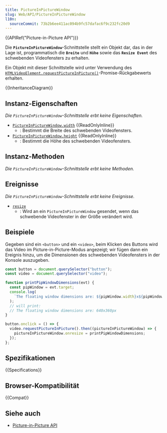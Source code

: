 ```yaml
---
title: PictureInPictureWindow
slug: Web/API/PictureInPictureWindow
l10n:
  sourceCommit: 73b2b6ee411ac094b9fc57dafac6f9c232fc20d9
---
```


{{APIRef("Picture-in-Picture API")}}

Die **`PictureInPictureWindow`**-Schnittstelle stellt ein Objekt dar, das in der Lage ist, programmatisch die **`Breite`** und **`Höhe`** sowie das **`Resize Event`** des schwebenden Videofensters zu erhalten.

Ein Objekt mit dieser Schnittstelle wird unter Verwendung des [`HTMLVideoElement.requestPictureInPicture()`](/de/docs/Web/API/HTMLVideoElement/requestPictureInPicture)-Promise-Rückgabewerts erhalten.

{{InheritanceDiagram}}

## Instanz-Eigenschaften

_Die `PictureInPictureWindow`-Schnittstelle erbt keine Eigenschaften._

- [`PictureInPictureWindow.width`](/de/docs/Web/API/PictureInPictureWindow/width) {{ReadOnlyInline}}
  - : Bestimmt die Breite des schwebenden Videofensters.
- [`PictureInPictureWindow.height`](/de/docs/Web/API/PictureInPictureWindow/height) {{ReadOnlyInline}}
  - : Bestimmt die Höhe des schwebenden Videofensters.

## Instanz-Methoden

_Die `PictureInPictureWindow`-Schnittstelle erbt keine Methoden._

## Ereignisse

_Die `PictureInPictureWindow`-Schnittstelle erbt keine Ereignisse._

- [`resize`](/de/docs/Web/API/PictureInPictureWindow/resize_event)
  - : Wird an ein `PictureInPictureWindow` gesendet, wenn das schwebende Videofenster in der Größe verändert wird.

## Beispiele

Gegeben sind ein `<button>` und ein `<video>`, beim Klicken des Buttons wird das Video im Picture-in-Picture-Modus angezeigt; wir fügen dann ein Ereignis hinzu, um die Dimensionen des schwebenden Videofensters in der Konsole auszugeben.

```js
const button = document.querySelector("button");
const video = document.querySelector("video");

function printPipWindowDimensions(evt) {
  const pipWindow = evt.target;
  console.log(
    `The floating window dimensions are: ${pipWindow.width}x${pipWindow.height}px`,
  );
  // will print:
  // The floating window dimensions are: 640x360px
}

button.onclick = () => {
  video.requestPictureInPicture().then((pictureInPictureWindow) => {
    pictureInPictureWindow.onresize = printPipWindowDimensions;
  });
};
```

## Spezifikationen

{{Specifications}}

## Browser-Kompatibilität

{{Compat}}

## Siehe auch

- [Picture-in-Picture API](/de/docs/Web/API/Picture-in-Picture_API)
